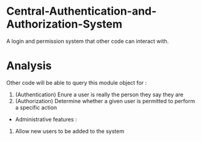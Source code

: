 # Central-Authentication-and-Authorization-System
A login and permission system that other code can interact with.

# Analysis
Other code will be able to query this module object for :
1. (Authentication) Enure a user is really the person they say they are 
2. (Authorization) Determine whether a given user is permitted to perform a specific action

* Administrative features :  
1. Allow new users to be added to the system
